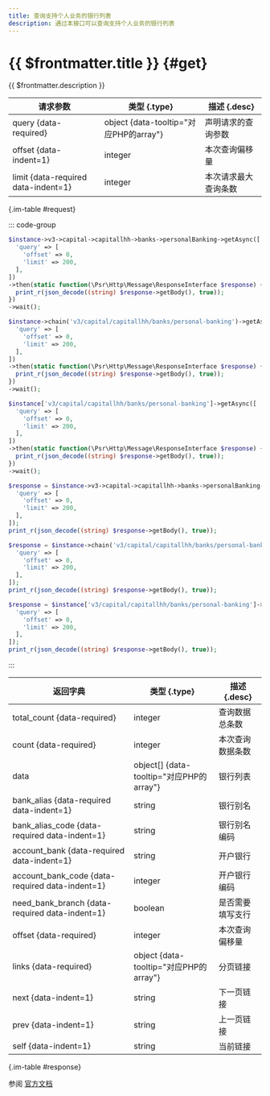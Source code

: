 ```yaml
---
title: 查询支持个人业务的银行列表
description: 通过本接口可以查询支持个人业务的银行列表
---
```


# {{ $frontmatter.title }} {#get}

{{ $frontmatter.description }}

| 请求参数 | 类型 {.type} | 描述 {.desc}
| --- | --- | ---
| query {data-required} | object {data-tooltip="对应PHP的array"} | 声明请求的查询参数
| offset {data-indent=1} | integer | 本次查询偏移量
| limit {data-required data-indent=1} | integer | 本次请求最大查询条数

{.im-table #request}

::: code-group

```php [异步纯链式]
$instance->v3->capital->capitallhh->banks->personalBanking->getAsync([
  'query' => [
    'offset' => 0,
    'limit' => 200,
  ],
])
->then(static function(\Psr\Http\Message\ResponseInterface $response) {
  print_r(json_decode((string) $response->getBody(), true));
})
->wait();
```

```php [异步声明式]
$instance->chain('v3/capital/capitallhh/banks/personal-banking')->getAsync([
  'query' => [
    'offset' => 0,
    'limit' => 200,
  ],
])
->then(static function(\Psr\Http\Message\ResponseInterface $response) {
  print_r(json_decode((string) $response->getBody(), true));
})
->wait();
```

```php [异步属性式]
$instance['v3/capital/capitallhh/banks/personal-banking']->getAsync([
  'query' => [
    'offset' => 0,
    'limit' => 200,
  ],
])
->then(static function(\Psr\Http\Message\ResponseInterface $response) {
  print_r(json_decode((string) $response->getBody(), true));
})
->wait();
```

```php [同步纯链式]
$response = $instance->v3->capital->capitallhh->banks->personalBanking->get([
  'query' => [
    'offset' => 0,
    'limit' => 200,
  ],
]);
print_r(json_decode((string) $response->getBody(), true));
```

```php [同步声明式]
$response = $instance->chain('v3/capital/capitallhh/banks/personal-banking')->get([
  'query' => [
    'offset' => 0,
    'limit' => 200,
  ],
]);
print_r(json_decode((string) $response->getBody(), true));
```

```php [同步属性式]
$response = $instance['v3/capital/capitallhh/banks/personal-banking']->get([
  'query' => [
    'offset' => 0,
    'limit' => 200,
  ],
]);
print_r(json_decode((string) $response->getBody(), true));
```

:::

| 返回字典 | 类型 {.type} | 描述 {.desc}
| --- | --- | ---
| total_count {data-required}| integer | 查询数据总条数
| count {data-required}| integer | 本次查询数据条数
| data | object[] {data-tooltip="对应PHP的array"} | 银行列表
| bank_alias {data-required data-indent=1} | string | 银行别名
| bank_alias_code {data-required data-indent=1} | string | 银行别名编码
| account_bank {data-required data-indent=1} | string | 开户银行
| account_bank_code {data-required data-indent=1} | integer | 开户银行编码
| need_bank_branch {data-required data-indent=1} | boolean | 是否需要填写支行
| offset {data-required}| integer | 本次查询偏移量
| links {data-required}| object {data-tooltip="对应PHP的array"} | 分页链接
| next {data-indent=1} | string | 下一页链接
| prev {data-indent=1} | string | 上一页链接
| self {data-indent=1} | string | 当前链接

{.im-table #response}

参阅 [官方文档](https://pay.weixin.qq.com/wiki/doc/apiv3_partner/Offline/apis/chapter11_2_2.shtml)
